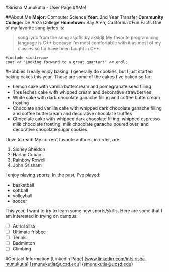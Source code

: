 #Sirisha Munukutla - User Page
##Me!

##About Me
**Major:** Computer Science
**Year:** 2nd Year Transfer
**Community College:** De Anza College
**Hometown:** Bay Area, California
#Fun Facts
One of my favorite song lyrics is:
> song lyric
from the song asjdfls by aksldjf
My favorite programming language is C++ because I'm most comfortable with it as most of my classes so far have been taught in C++.
```
#include <iostream>
cout << "Looking forward to a great quarter!" << endl;
```

#Hobbies
I really enjoy baking! I generally do cookies, but I just started baking cakes this year. These are some of the cakes I've baked so far:
- Lemon cake with vanilla buttercream and pomegranate seed filling
- Tres leches cake with whipped cream and decorative strawberries
- White cake with dark chocolate ganache filling and coffee buttercream frosting
- Chocolate and vanilla cake with whipped dark chocolate ganache filling and coffee buttercream and decorative chocolate truffles
- Chocolate cake with whipped dark chocolate filling, whipped espresso milk chocolate frosting, milk chocolate ganache poured over, and decorative chocolate sugar cookies

I love to read! My current favorite authors, in order, are:
1. Sidney Sheldon
2. Harlan Coban
3. Rainbow Rowell
4. John Grisham

I enjoy playing sports. In the past, I've played:
- basketball
- softball
- volleyball
- soccer

This year, I want to try to learn some new sports/skills. Here are some that I am interested in trying on campus:
- [ ] Aerial silks
- [ ] Ultimate frisbee
- [ ] Tennis
- [ ] Badminton
- [ ] Climbing

#Contact Information
[LinkedIn Page] (www.linkedin.com/in/sirisha-munukutla)
[smunukutla@ucsd.edu] (smunukutla@ucsd.edu)